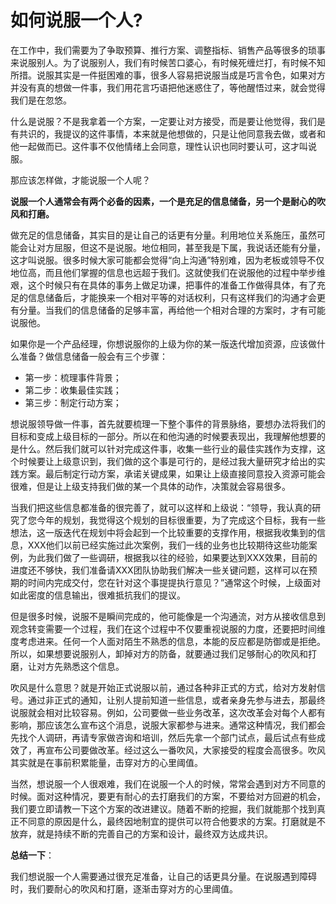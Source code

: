 # 如何说服一个人?

在工作中，我们需要为了争取预算、推行方案、调整指标、销售产品等很多的琐事来说服别人。为了说服别人，我们有时候苦口婆心，有时候死缠烂打，有时候不知所措。说服其实是一件挺困难的事，很多人容易把说服当成是巧言令色，如果对方并没有真的想做一件事，我们用花言巧语把他迷惑住了，等他醒悟过来，就会觉得我们是在忽悠。

什么是说服？不是我拿着一个方案，一定要让对方接受，而是要让他觉得，我们是有共识的，我提议的这件事情，本来就是他想做的，只是让他同意我去做，或者和他一起做而已。这件事不仅他情绪上会同意，理性认识也同时要认可，这才叫说服。

那应该怎样做，才能说服一个人呢？

**说服一个人通常会有两个必备的因素，一个是充足的信息储备，另一个是耐心的吹风和打磨。**

做充足的信息储备，其实目的是让自己的话更有分量。利用地位关系施压，虽然可能会让对方屈服，但这不是说服。地位相同，甚至我是下属，我说话还能有分量，这才叫说服。很多时候大家可能都会觉得“向上沟通”特别难，因为老板或领导不仅地位高，而且他们掌握的信息也远超于我们。这就使我们在说服他的过程中举步维艰，这个时候只有在具体的事务上做足功课，把事件的准备工作做得具体，有了充足的信息储备后，才能换来一个相对平等的对话权利，只有这样我们的沟通才会更有分量。当我们的信息储备的足够丰富，再给他一个相对合理的方案时，才有可能说服他。

如果你是一个产品经理，你想说服你的上级为你的某一版迭代增加资源，应该做什么准备？做信息储备一般会有三个步骤：
- 第一步：梳理事件背景；
- 第二步：收集最佳实践；
- 第三步：制定行动方案；

想说服领导做一件事，首先就要梳理一下整个事件的背景脉络，要想办法将我们的目标和变成上级目标的一部分。所以在和他沟通的时候要表现出，我理解他想要的是什么。然后我们就可以针对完成这件事，收集一些行业的最佳实践作为支撑，这个时候要让上级意识到，我们做的这个事是可行的，是经过我大量研究才给出的实践方案。最后制定行动方案，承诺关键成果，如果让上级直接同意投入资源可能会很难，但是让上级支持我们做的某一个具体的动作，决策就会容易很多。

当我们把这些信息都准备的很完善了，就可以这样和上级说：“领导，我认真的研究了您今年的规划，我觉得这个规划的目标很重要，为了完成这个目标，我有一些想法，这一版迭代在规划中将会起到一个比较重要的支撑作用，根据我收集到的信息，XXX他们以前已经实施过此次案例，我们一线的业务也比较期待这些功能案例，为此我们做了一些调研，根据我以往的经验，如果要达到XXX效果，目前的进度还不够快，我们准备请XXX团队协助我们解决一些关键问题，这样可以在预期的时间内完成交付，您在针对这个事提提执行意见？”通常这个时候，上级面对如此密度的信息输出，很难抵抗我们的提议。

但是很多时候，说服不是瞬间完成的，他可能像是一个沟通流，对方从接收信息到观念转变需要一个过程，我们在这个过程中不仅要重视说服的力度，还要把时间维度考虑进来。任何一个人面对陌生不熟悉的信息，本能的反应都是防御或是拒绝。所以，如果想要说服别人，卸掉对方的防备，就要通过我们足够耐心的吹风和打磨，让对方先熟悉这个信息。

吹风是什么意思？就是开始正式说服以前，通过各种非正式的方式，给对方发射信号。通过非正式的通知，让别人提前知道一些信息，或者亲身先参与进去，那最终说服就会相对比较容易。例如，公司要做一些业务改革，这次改革会对每个人都有影响，那应该怎么宣布这个消息，说服大家都参与进来。通常这种情况，我们都会先找个人调研，再请专家做咨询和培训，然后先拿一个部门试点，最后试点有些成效了，再宣布公司要做改革。经过这么一番吹风，大家接受的程度会高很多。吹风其实就是在事前积累能量，击穿对方的心里阈值。

当然，想说服一个人很艰难，我们在说服一个人的时候，常常会遇到对方不同意的时候。面对这种情况，要更有耐心的去打磨我们的方案，不要给对方回避的机会，我们要立即请教一下这个方案的改进建议。随着不断的挖掘，我们就能那个找到真正不同意的原因是什么，最终因地制宜的提供可以符合他要求的方案。打磨就是不放弃，就是持续不断的完善自己的方案和设计，最终双方达成共识。

**总结一下**：

我们想说服一个人需要通过很充足准备，让自己的话更具分量。在说服遇到障碍时，我们要耐心的吹风和打磨，逐渐击穿对方的心里阈值。
